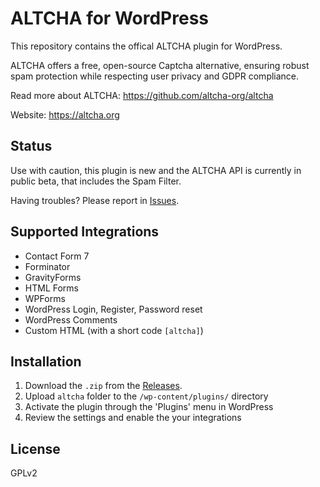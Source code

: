 # ALTCHA for WordPress

This repository contains the offical ALTCHA plugin for WordPress.

ALTCHA offers a free, open-source Captcha alternative, ensuring robust spam protection while respecting user privacy and GDPR compliance.

Read more about ALTCHA: https://github.com/altcha-org/altcha

Website: https://altcha.org

## Status

Use with caution, this plugin is new and the ALTCHA API is currently in public beta, that includes the Spam Filter.

Having troubles? Please report in [Issues](https://github.com/altcha-org/wordpress-plugin/issues).

## Supported Integrations

* Contact Form 7
* Forminator
* GravityForms
* HTML Forms
* WPForms
* WordPress Login, Register, Password reset
* WordPress Comments
* Custom HTML (with a short code `[altcha]`)

## Installation

1. Download the `.zip` from the [Releases](https://github.com/altcha-org/wordpress-plugin/releases).
2. Upload `altcha` folder to the `/wp-content/plugins/` directory  
3. Activate the plugin through the 'Plugins' menu in WordPress  
4. Review the settings and enable the your integrations

## License

GPLv2
